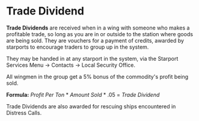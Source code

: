 # Trade Dividend
**Trade Dividends** are received when in a wing with someone who makes a profitable trade, so long as you are in or outside to the station where goods are being sold. They are vouchers for a payment of credits, awarded by starports to encourage traders to group up in the system.

They may be handed in at any starport in the system, via the Starport Services Menu → Contacts → Local Security Office.

All wingmen in the group get a 5% bonus of the commodity's profit being sold.

**Formula:** *Profit Per Ton* \* *Amount Sold* \* .05 = *Trade Dividend*

Trade Dividends are also awarded for rescuing ships encountered in Distress Calls.